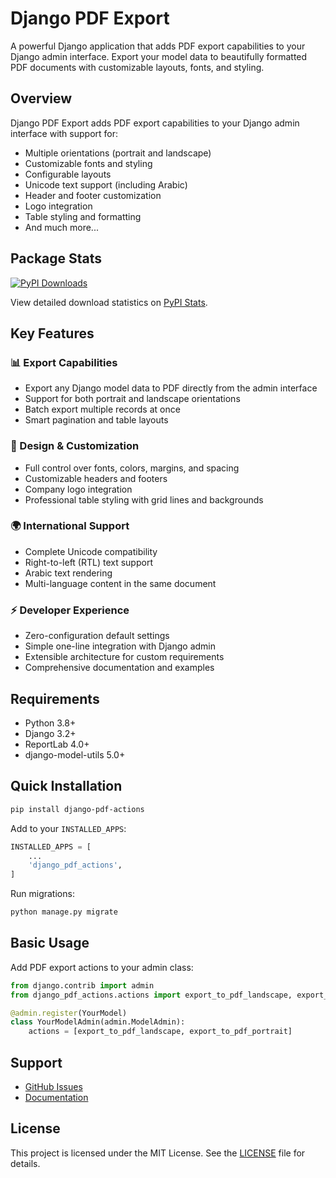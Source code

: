 # Django PDF Export

A powerful Django application that adds PDF export capabilities to your Django admin interface. Export your model data to beautifully formatted PDF documents with customizable layouts, fonts, and styling.

## Overview

Django PDF Export adds PDF export capabilities to your Django admin interface with support for:

- Multiple orientations (portrait and landscape)
- Customizable fonts and styling
- Configurable layouts
- Unicode text support (including Arabic)
- Header and footer customization
- Logo integration
- Table styling and formatting
- And much more...

## Package Stats

[![PyPI Downloads](https://img.shields.io/pypi/dm/django-pdf-actions.svg)](https://pypistats.org/packages/django-pdf-actions)

View detailed download statistics on [PyPI Stats](https://pypistats.org/packages/django-pdf-actions).

## Key Features

### 📊 Export Capabilities
- Export any Django model data to PDF directly from the admin interface
- Support for both portrait and landscape orientations
- Batch export multiple records at once
- Smart pagination and table layouts

### 🎨 Design & Customization
- Full control over fonts, colors, margins, and spacing
- Customizable headers and footers
- Company logo integration
- Professional table styling with grid lines and backgrounds

### 🌍 International Support
- Complete Unicode compatibility
- Right-to-left (RTL) text support
- Arabic text rendering
- Multi-language content in the same document

### ⚡ Developer Experience
- Zero-configuration default settings
- Simple one-line integration with Django admin
- Extensible architecture for custom requirements
- Comprehensive documentation and examples

## Requirements

- Python 3.8+
- Django 3.2+
- ReportLab 4.0+
- django-model-utils 5.0+

## Quick Installation

```bash
pip install django-pdf-actions
```

Add to your `INSTALLED_APPS`:

```python
INSTALLED_APPS = [
    ...
    'django_pdf_actions',
]
```

Run migrations:

```bash
python manage.py migrate
```

## Basic Usage

Add PDF export actions to your admin class:

```python
from django.contrib import admin
from django_pdf_actions.actions import export_to_pdf_landscape, export_to_pdf_portrait

@admin.register(YourModel)
class YourModelAdmin(admin.ModelAdmin):
    actions = [export_to_pdf_landscape, export_to_pdf_portrait]
```

## Support

- [GitHub Issues](https://github.com/ibrahimroshdy/django-pdf-actions/issues)
- [Documentation](https://ibrahimroshdy.github.io/django-pdf-actions/)

## License

This project is licensed under the MIT License. See the [LICENSE](https://github.com/ibrahimroshdy/django-pdf-actions/blob/main/LICENSE) file for details.